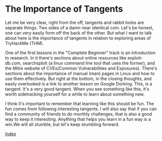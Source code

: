 # The Importance of Tangents

Let me be very clear, right from the off, tangents and rabbit holes are separate things. Two sides of a damn near identical coin. Let's be honest, one can very easily form off the back of the other. But what I want to talk about here is the importance of tangents in relation to exploring areas of TryHackMe (THM).

One of the first lessons in the "Complete Beginner" track is an introduction to research. In it there's sections about online resources like exploit-db.com, searchsploit (a linux command line tool that uses the former), and the Mitre website of CVEs(Common Vulnerabilities and Exposures). There's sections about the importance of manual (man) pages in Linux and how to use them effectively. But right at the bottom, in the closing thoughts, and easily overlooked is a link to another lesson on Google Dorking. This, is a tangent. It's a very good tangent. When you see something like this, it's worth sidetracking yourself for a while to learn about something new.

I think it's important to remember that learning like this should be fun. The fun comes from following interesting tangents. I will also say that if you can find a community of friends to do monthly challenges, that is also a good way to keep it interesting. Anything that helps you learn in a fun way is a win.We will all stumble, but let's keep stumbling forward.

[Index](./index.md)
